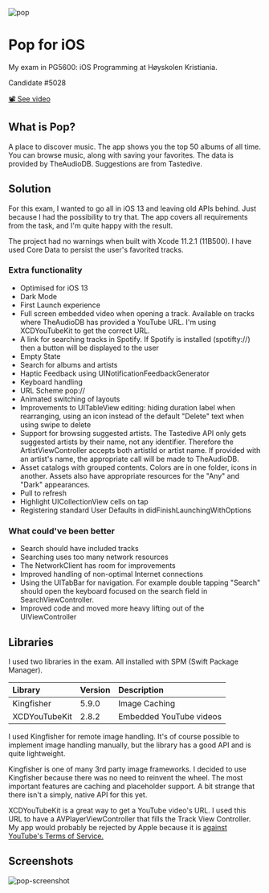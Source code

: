 ![pop](https://user-images.githubusercontent.com/4276097/70216662-4a4b0e00-1740-11ea-8382-543dcd9b3ee6.png)

# Pop for iOS
My exam in PG5600: iOS Programming at Høyskolen Kristiania.

Candidate #5028

[📽 See video](https://youtu.be/N65Q7FBs5nw)

## What is Pop?

A place to discover music. The app shows you the top 50 albums of all time. You can browse music, along with saving your favorites. The data is provided by TheAudioDB. Suggestions are from Tastedive. 

## Solution

For this exam, I wanted to go all in iOS 13 and leaving old APIs behind. Just because I had the possibility to try that. The app covers all requirements from the task, and I'm quite happy with the result.

The project had no warnings when built with Xcode 11.2.1 (11B500). I have used Core Data to persist the user's favorited tracks. 

### Extra functionality
* Optimised for iOS 13
* Dark Mode
* First Launch experience
* Full screen embedded video when opening a track. Available on tracks where TheAudioDB has provided a YouTube URL. I'm using XCDYouTubeKit to get the correct URL.
* A link for searching tracks in Spotify. If Spotify is installed (spotifty://) then a button will be displayed to the user
* Empty State
* Search for albums and artists
* Haptic Feedback using UINotificationFeedbackGenerator
* Keyboard handling
* URL Scheme pop://
* Animated switching of layouts
* Improvements to UITableView editing: hiding duration label when rearranging, using an icon instead of the default "Delete" text when using swipe to delete
* Support for browsing suggested artists. The Tastedive API only gets suggested artists by their name, not any identifier. Therefore the ArtistViewController accepts both artistId or artist name. If provided with an artist's name, the appropriate call will be made to TheAudioDB. 
* Asset catalogs with grouped contents. Colors are in one folder, icons in another. Assets also have appropriate resources for the "Any" and "Dark" appearances.
* Pull to refresh
* Highlight UICollectionView cells on tap
* Registering standard User Defaults in didFinishLaunchingWithOptions

### What could've been better

* Search should have included tracks
* Searching uses too many network resources 
* The NetworkClient has room for improvements
* Improved handling of non-optimal Internet connections
* Using the UITabBar for navigation. For example double tapping "Search" should open the keyboard focused on the search field in SearchViewController. 
* Improved code and moved more heavy lifting out of the UIViewController

## Libraries

I used two libraries in the exam. All installed with SPM (Swift Package Manager).

| Library        | Version      | Description  |
| :------------- |:-------------|:-----|
| Kingfisher   | 5.9.0 | Image Caching |
| XCDYouTubeKit  | 2.8.2     |   Embedded YouTube videos |

I used Kingfisher for remote image handling. It's of course possible to implement image handling manually, but the library has a good API and is quite lightweight. 

Kingfisher is one of many 3rd party image frameworks. I decided to use Kingfisher because there was no need to reinvent the wheel. The most important features are caching and placeholder support. A bit strange that there isn't a simply, native API for this yet. 

XCDYouTubeKit is a great way to get a YouTube video's URL. I used this URL to have a  AVPlayerViewController that fills the Track View Controller. My app would probably be rejected by Apple because it is [against YouTube's Terms of Service.](https://github.com/0xced/XCDYouTubeKit#warning)


## Screenshots

![pop-screenshot](https://user-images.githubusercontent.com/4276097/70221952-8171ed00-1749-11ea-80a7-505d2e67704a.png)
